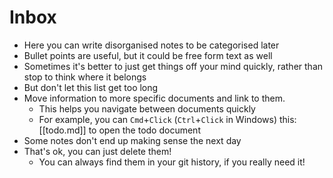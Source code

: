 # Inbox

- Here you can write disorganised notes to be categorised later
- Bullet points are useful, but it could be free form text as well
- Sometimes it's better to just get things off your mind quickly, rather than stop to think where it belongs
- But don't let this list get too long
- Move information to more specific documents and link to them.
  - This helps you navigate between documents quickly
  - For example, you can `Cmd`+`Click` (`Ctrl`+`Click` in Windows) this: [[todo.md]] to open the todo document
- Some notes don't end up making sense the next day
- That's ok, you can just delete them!
  - You can always find them in your git history, if you really need it!
